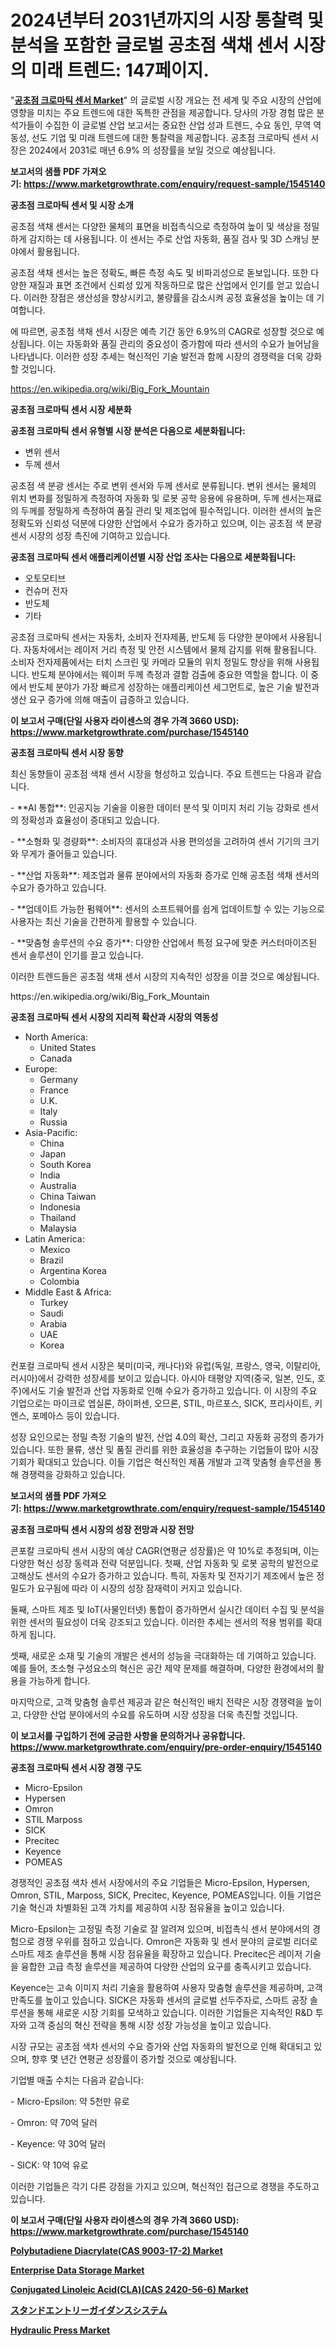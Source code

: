 <p><h1>2024년부터 2031년까지의 시장 통찰력 및 분석을 포함한 글로벌 공초점 색채 센서 시장의 미래 트렌드: 147페이지.</h1></p><p>"<strong><a href="https://www.marketgrowthrate.com/global-confocal-chromatic-sensor-market-r1545140">공초점 크로마틱 센서 Market</a></strong>" 의 글로벌 시장 개요는 전 세계 및 주요 시장의 산업에 영향을 미치는 주요 트렌드에 대한 독특한 관점을 제공합니다. 당사의 가장 경험 많은 분석가들이 수집한 이 글로벌 산업 보고서는 중요한 산업 성과 트렌드, 수요 동인, 무역 역동성, 선도 기업 및 미래 트렌드에 대한 통찰력을 제공합니다. 공초점 크로마틱 센서 시장은 2024에서 2031로 매년 6.9% 의 성장률을 보일 것으로 예상됩니다.</p>
<p><strong>보고서의 샘플 PDF 가져오기:&nbsp;<a href="https://www.marketgrowthrate.com/enquiry/request-sample/1545140">https://www.marketgrowthrate.com/enquiry/request-sample/1545140</a></strong></p>
<p><strong>공초점 크로마틱 센서 및 시장 소개</strong></p>
<p><p>공초점 색채 센서는 다양한 물체의 표면을 비접촉식으로 측정하여 높이 및 색상을 정밀하게 감지하는 데 사용됩니다. 이 센서는 주로 산업 자동화, 품질 검사 및 3D 스캐닝 분야에서 활용됩니다. </p><p>공초점 색채 센서는 높은 정확도, 빠른 측정 속도 및 비파괴성으로 돋보입니다. 또한 다양한 재질과 표면 조건에서 신뢰성 있게 작동하므로 많은 산업에서 인기를 얻고 있습니다. 이러한 장점은 생산성을 향상시키고, 불량률을 감소시켜 공정 효율성을 높이는 데 기여합니다. </p><p>에 따르면, 공초점 색채 센서 시장은 예측 기간 동안 6.9%의 CAGR로 성장할 것으로 예상됩니다. 이는 자동화와 품질 관리의 중요성이 증가함에 따라 센서의 수요가 늘어남을 나타냅니다. 이러한 성장 추세는 혁신적인 기술 발전과 함께 시장의 경쟁력을 더욱 강화할 것입니다.</p></p>
<p><a href="https://en.wikipedia.org/wiki/Big_Fork_Mountain">https://en.wikipedia.org/wiki/Big_Fork_Mountain</a></p>
<p><strong>공초점 크로마틱 센서 시장 세분화</strong></p>
<p><strong>공초점 크로마틱 센서 유형별 시장 분석은 다음으로 세분화됩니다:</strong></p>
<p><ul><li>변위 센서</li><li>두께 센서</li></ul></p>
<p><p>공초점 색 분광 센서는 주로 변위 센서와 두께 센서로 분류됩니다. 변위 센서는 물체의 위치 변화를 정밀하게 측정하여 자동화 및 로봇 공학 응용에 유용하며, 두께 센서는재료의 두께를 정밀하게 측정하여 품질 관리 및 제조업에 필수적입니다. 이러한 센서의 높은 정확도와 신뢰성 덕분에 다양한 산업에서 수요가 증가하고 있으며, 이는 공초점 색 분광 센서 시장의 성장 촉진에 기여하고 있습니다.</p></p>
<p><strong>공초점 크로마틱 센서 애플리케이션별 시장 산업 조사는 다음으로 세분화됩니다:</strong></p>
<p><ul><li>오토모티브</li><li>컨슈머 전자</li><li>반도체</li><li>기타</li></ul></p>
<p><p>공초점 크로마틱 센서는 자동차, 소비자 전자제품, 반도체 등 다양한 분야에서 사용됩니다. 자동차에서는 레이저 거리 측정 및 안전 시스템에서 물체 감지를 위해 활용됩니다. 소비자 전자제품에서는 터치 스크린 및 카메라 모듈의 위치 정밀도 향상을 위해 사용됩니다. 반도체 분야에서는 웨이퍼 두께 측정과 결함 검출에 중요한 역할을 합니다. 이 중에서 반도체 분야가 가장 빠르게 성장하는 애플리케이션 세그먼트로, 높은 기술 발전과 생산 요구 증가에 의해 매출이 급증하고 있습니다.</p></p>
<p><strong>이 보고서 구매(단일 사용자 라이센스의 경우 가격 3660 USD): <a href="https://www.marketgrowthrate.com/purchase/1545140">https://www.marketgrowthrate.com/purchase/1545140</a></strong></p>
<p><strong>공초점 크로마틱 센서 시장 동향</strong></p>
<p><p>최신 동향들이 공초점 색채 센서 시장을 형성하고 있습니다. 주요 트렌드는 다음과 같습니다.</p><p>- **AI 통합**: 인공지능 기술을 이용한 데이터 분석 및 이미지 처리 기능 강화로 센서의 정확성과 효율성이 증대되고 있습니다.</p><p>  </p><p>- **소형화 및 경량화**: 소비자의 휴대성과 사용 편의성을 고려하여 센서 기기의 크기와 무게가 줄어들고 있습니다.</p><p>- **산업 자동화**: 제조업과 물류 분야에서의 자동화 증가로 인해 공초점 색채 센서의 수요가 증가하고 있습니다.</p><p>- **업데이트 가능한 펌웨어**: 센서의 소프트웨어를 쉽게 업데이트할 수 있는 기능으로 사용자는 최신 기술을 간편하게 활용할 수 있습니다.</p><p>- **맞춤형 솔루션의 수요 증가**: 다양한 산업에서 특정 요구에 맞춘 커스터마이즈된 센서 솔루션이 인기를 끌고 있습니다.</p><p>이러한 트렌드들은 공초점 색채 센서 시장의 지속적인 성장을 이끌 것으로 예상됩니다.</p></p>
<p>https://en.wikipedia.org/wiki/Big_Fork_Mountain</p>
<p><strong>공초점 크로마틱 센서 시장의 지리적 확산과 시장의 역동성</strong></p>
<p><ul>
    <li>
        North America:
        <ul>
            <li>United States</li>
            <li>Canada</li>
        </ul>
    </li>
    <li>
        Europe:
        <ul>
            <li>Germany</li>
            <li>France</li>
            <li>U.K.</li>
            <li>Italy</li>
            <li>Russia</li>
        </ul>
    </li>
    <li>
        Asia-Pacific:
        <ul>
            <li>China</li>
            <li>Japan</li>
            <li>South Korea</li>
            <li>India</li>
            <li>Australia</li>
            <li>China Taiwan</li>
            <li>Indonesia</li>
            <li>Thailand</li>
            <li>Malaysia</li>
        </ul>
    </li>
    <li>
        Latin America:
        <ul>
            <li>Mexico</li>
            <li>Brazil</li>
            <li>Argentina Korea</li>
            <li>Colombia</li>
        </ul>
    </li>
    <li>
        Middle East & Africa:
        <ul>
            <li>Turkey</li>
            <li>Saudi</li>
            <li>Arabia</li>
            <li>UAE</li>
            <li>Korea</li>
        </ul>
    </li>
    </ul></p>
<p><p>컨포컬 크로마틱 센서 시장은 북미(미국, 캐나다)와 유럽(독일, 프랑스, 영국, 이탈리아, 러시아)에서 강력한 성장세를 보이고 있습니다. 아시아 태평양 지역(중국, 일본, 인도, 호주)에서도 기술 발전과 산업 자동화로 인해 수요가 증가하고 있습니다. 이 시장의 주요 기업으로는 마이크로 엡실론, 하이퍼센, 오므론, STIL, 마르포스, SICK, 프리사이트, 키엔스, 포메아스 등이 있습니다. </p><p>성장 요인으로는 정밀 측정 기술의 발전, 산업 4.0의 확산, 그리고 자동화 공정의 증가가 있습니다. 또한 물류, 생산 및 품질 관리를 위한 효율성을 추구하는 기업들이 많아 시장 기회가 확대되고 있습니다. 이들 기업은 혁신적인 제품 개발과 고객 맞춤형 솔루션을 통해 경쟁력을 강화하고 있습니다.</p></p>
<p><strong>보고서의 샘플 PDF 가져오기:&nbsp;<a href="https://www.marketgrowthrate.com/enquiry/request-sample/1545140">https://www.marketgrowthrate.com/enquiry/request-sample/1545140</a></strong></p>
<p><strong>공초점 크로마틱 센서 시장의 성장 전망과 시장 전망</strong></p>
<p><p>콘포칼 크로마틱 센서 시장의 예상 CAGR(연평균 성장률)은 약 10%로 추정되며, 이는 다양한 혁신 성장 동력과 전략 덕분입니다. 첫째, 산업 자동화 및 로봇 공학의 발전으로 고해상도 센서의 수요가 증가하고 있습니다. 특히, 자동차 및 전자기기 제조에서 높은 정밀도가 요구됨에 따라 이 시장의 성장 잠재력이 커지고 있습니다.</p><p>둘째, 스마트 제조 및 IoT(사물인터넷) 통합이 증가하면서 실시간 데이터 수집 및 분석을 위한 센서의 필요성이 더욱 강조되고 있습니다. 이러한 추세는 센서의 적용 범위를 확대하게 됩니다. </p><p>셋째, 새로운 소재 및 기술의 개발은 센서의 성능을 극대화하는 데 기여하고 있습니다. 예를 들어, 초소형 구성요소의 혁신은 공간 제약 문제를 해결하며, 다양한 환경에서의 활용을 가능하게 합니다.</p><p>마지막으로, 고객 맞춤형 솔루션 제공과 같은 혁신적인 배치 전략은 시장 경쟁력을 높이고, 다양한 산업 분야에서의 수요를 유도하며 시장 성장을 더욱 촉진할 것입니다.</p></p>
<p><strong>이 보고서를 구입하기 전에 궁금한 사항을 문의하거나 공유합니다. <a href="https://www.marketgrowthrate.com/enquiry/pre-order-enquiry/1545140">https://www.marketgrowthrate.com/enquiry/pre-order-enquiry/1545140</a></strong></p>
<p><strong>공초점 크로마틱 센서 시장 경쟁 구도</strong></p>
<p><ul><li>Micro-Epsilon</li><li>Hypersen</li><li>Omron</li><li>STIL Marposs</li><li>SICK</li><li>Precitec</li><li>Keyence</li><li>POMEAS</li></ul></p>
<p><p>경쟁적인 공초점 색차 센서 시장에서의 주요 기업들은 Micro-Epsilon, Hypersen, Omron, STIL, Marposs, SICK, Precitec, Keyence, POMEAS입니다. 이들 기업은 기술 혁신과 차별화된 고객 가치를 제공하여 시장 점유율을 높이고 있습니다.</p><p>Micro-Epsilon는 고정밀 측정 기술로 잘 알려져 있으며, 비접촉식 센서 분야에서의 경험으로 경쟁 우위를 점하고 있습니다. Omron은 자동화 및 센서 분야의 글로벌 리더로 스마트 제조 솔루션을 통해 시장 점유율을 확장하고 있습니다. Precitec은 레이저 기술을 융합한 고급 측정 솔루션을 제공하여 다양한 산업의 요구를 충족시키고 있습니다.</p><p>Keyence는 고속 이미지 처리 기술을 활용하여 사용자 맞춤형 솔루션을 제공하며, 고객 만족도를 높이고 있습니다. SICK은 자동화 센서의 글로벌 선두주자로, 스마트 공장 솔루션을 통해 새로운 시장 기회를 모색하고 있습니다. 이러한 기업들은 지속적인 R&D 투자와 고객 중심의 혁신 전략을 통해 시장 성장 가능성을 높이고 있습니다.</p><p>시장 규모는 공초점 색차 센서의 수요 증가와 산업 자동화의 발전으로 인해 확대되고 있으며, 향후 몇 년간 연평균 성장률이 증가할 것으로 예상됩니다.</p><p>기업별 매출 수치는 다음과 같습니다:</p><p>- Micro-Epsilon: 약 5천만 유로</p><p>- Omron: 약 70억 달러</p><p>- Keyence: 약 30억 달러</p><p>- SICK: 약 10억 유로</p><p>이러한 기업들은 각기 다른 강점을 가지고 있으며, 혁신적인 접근으로 경쟁을 주도하고 있습니다.</p></p>
<p><strong>이 보고서 구매(단일 사용자 라이센스의 경우 가격 3660 USD): <a href="https://www.marketgrowthrate.com/purchase/1545140">https://www.marketgrowthrate.com/purchase/1545140</a></strong></p>
<p><strong><p><a href="https://issuu.com/reportprime-2/docs/polybutadiene-diacrylatecas-9003-17_92e335771cc48b">Polybutadiene Diacrylate(CAS 9003-17-2) Market</a></p><p><a href="https://www.linkedin.com/pulse/what-current-future-prospects-enterprise-data-storage-market-eofkf?trackingId=aRHaeinxQDi4%2B2%2FI32JVqg%3D%3D">Enterprise Data Storage Market</a></p><p><a href="https://issuu.com/reportprime-2/docs/conjugated-linoleic-acidclacas-2420_1dd37ecffa6b11">Conjugated Linoleic Acid(CLA)(CAS 2420-56-6) Market</a></p><p><a href="https://medium.com/@kellieblock/%E3%82%B9%E3%82%BF%E3%83%B3%E3%83%89%E3%82%A8%E3%83%B3%E3%83%88%E3%83%AA%E3%83%BC%E3%82%AC%E3%82%A4%E3%83%80%E3%83%B3%E3%82%B9%E3%82%B7%E3%82%B9%E3%83%86%E3%83%A0%E5%B8%82%E5%A0%B4%E8%AA%BF%E6%9F%BB%E3%81%A8%E7%94%A3%E6%A5%AD%E3%81%AE%E9%80%B2%E5%8C%96-2031%E5%B9%B4%E3%81%BE%E3%81%A7%E3%81%AE%E4%BA%88%E6%B8%AC-aaedfd102809?postPublishedType=repub">スタンドエントリーガイダンスシステム</a></p><p><a href="https://www.linkedin.com/pulse/emerging-trends-hydraulic-press-market-global-outlook-future-plg6c?trackingId=pBcWcI%2B6SLudvUv7Pa7zlQ%3D%3D">Hydraulic Press Market</a></p></strong></p>
<p></p>